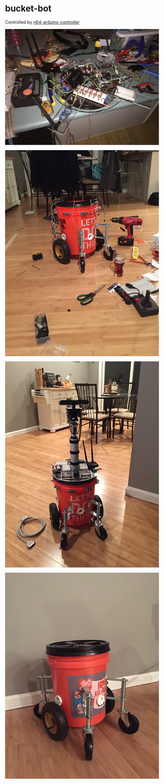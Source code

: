 # bucket-bot

Controlled by [n64-arduino-controller](https://github.com/RobbyChapman/n64-arduino-cntrl)

![Alt text](./assets/bot5.jpeg?raw=true "")

![Alt text](./assets/bot1.jpeg?raw=true "")

![Alt text](./assets/bot2.jpeg?raw=true "")

![Alt text](./assets/bot3.jpeg?raw=true "")